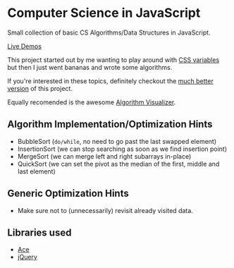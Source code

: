 # Computer Science in JavaScript

Small collection of basic CS Algorithms/Data Structures in JavaScript.

[Live Demos](https://nem035.github.io/csjs/)

This project started out by me wanting to play around with [CSS variables](https://github.com/nem035/csjs/blob/gh-pages/css/style.css#L5) but then I just went bananas and wrote some algorithms.

If you're interested in these topics, definitely checkout the [much better version](https://github.com/nzakas/computer-science-in-javascript/) of this project.

Equally recomended is the awesome [Algorithm Visualizer](algo-visualizer.jasonpark.me).

## Algorithm Implementation/Optimization Hints

- BubbleSort (`do/while`, no need to go past the last swapped element)
- InsertionSort (we can stop searching as soon as we find insertion point)
- MergeSort (we can merge left and right subarrays in-place)
- QuickSort (we can set the pivot as the median of the first, middle and last element)

## Generic Optimization Hints

- Make sure not to (unnecessarily) revisit already visited data.

## Libraries used

- [Ace](https://github.com/ajaxorg/ace)
- [jQuery](https://github.com/jquery/jquery)
